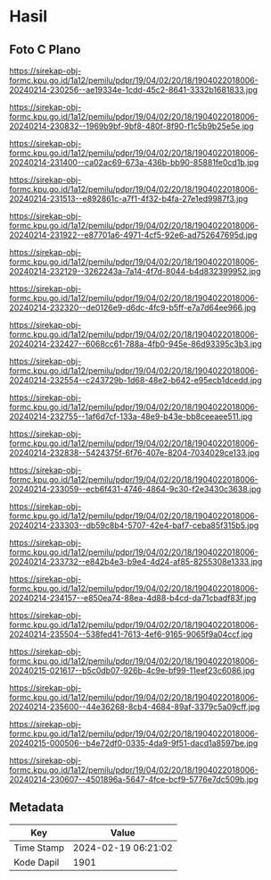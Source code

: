 # Hasil

## Foto C Plano

https://sirekap-obj-formc.kpu.go.id/1a12/pemilu/pdpr/19/04/02/20/18/1904022018006-20240214-230256--ae19334e-1cdd-45c2-8641-3332b1681833.jpg

https://sirekap-obj-formc.kpu.go.id/1a12/pemilu/pdpr/19/04/02/20/18/1904022018006-20240214-230832--1969b9bf-9bf8-480f-8f90-f1c5b9b25e5e.jpg

https://sirekap-obj-formc.kpu.go.id/1a12/pemilu/pdpr/19/04/02/20/18/1904022018006-20240214-231400--ca02ac69-673a-436b-bb90-85881fe0cd1b.jpg

https://sirekap-obj-formc.kpu.go.id/1a12/pemilu/pdpr/19/04/02/20/18/1904022018006-20240214-231513--e892861c-a7f1-4f32-b4fa-27e1ed9987f3.jpg

https://sirekap-obj-formc.kpu.go.id/1a12/pemilu/pdpr/19/04/02/20/18/1904022018006-20240214-231922--e87701a6-4971-4cf5-92e6-ad752647695d.jpg

https://sirekap-obj-formc.kpu.go.id/1a12/pemilu/pdpr/19/04/02/20/18/1904022018006-20240214-232129--3262243a-7a14-4f7d-8044-b4d832399952.jpg

https://sirekap-obj-formc.kpu.go.id/1a12/pemilu/pdpr/19/04/02/20/18/1904022018006-20240214-232320--de0126e9-d6dc-4fc9-b5ff-e7a7d64ee966.jpg

https://sirekap-obj-formc.kpu.go.id/1a12/pemilu/pdpr/19/04/02/20/18/1904022018006-20240214-232427--6068cc61-788a-4fb0-945e-86d93395c3b3.jpg

https://sirekap-obj-formc.kpu.go.id/1a12/pemilu/pdpr/19/04/02/20/18/1904022018006-20240214-232554--c243729b-1d68-48e2-b642-e95ecb1dcedd.jpg

https://sirekap-obj-formc.kpu.go.id/1a12/pemilu/pdpr/19/04/02/20/18/1904022018006-20240214-232755--1af6d7cf-133a-48e9-b43e-bb8ceeaee511.jpg

https://sirekap-obj-formc.kpu.go.id/1a12/pemilu/pdpr/19/04/02/20/18/1904022018006-20240214-232838--5424375f-6f76-407e-8204-7034029ce133.jpg

https://sirekap-obj-formc.kpu.go.id/1a12/pemilu/pdpr/19/04/02/20/18/1904022018006-20240214-233059--ecb6f431-4746-4864-9c30-f2e3430c3638.jpg

https://sirekap-obj-formc.kpu.go.id/1a12/pemilu/pdpr/19/04/02/20/18/1904022018006-20240214-233303--db59c8b4-5707-42e4-baf7-ceba85f315b5.jpg

https://sirekap-obj-formc.kpu.go.id/1a12/pemilu/pdpr/19/04/02/20/18/1904022018006-20240214-233732--e842b4e3-b9e4-4d24-af85-8255308e1333.jpg

https://sirekap-obj-formc.kpu.go.id/1a12/pemilu/pdpr/19/04/02/20/18/1904022018006-20240214-234157--e850ea74-88ea-4d88-b4cd-da71cbadf83f.jpg

https://sirekap-obj-formc.kpu.go.id/1a12/pemilu/pdpr/19/04/02/20/18/1904022018006-20240214-235504--538fed41-7613-4ef6-9165-9065f9a04ccf.jpg

https://sirekap-obj-formc.kpu.go.id/1a12/pemilu/pdpr/19/04/02/20/18/1904022018006-20240215-021617--b5c0db07-926b-4c9e-bf99-11eef23c6086.jpg

https://sirekap-obj-formc.kpu.go.id/1a12/pemilu/pdpr/19/04/02/20/18/1904022018006-20240214-235600--44e36268-8cb4-4684-89af-3379c5a09cff.jpg

https://sirekap-obj-formc.kpu.go.id/1a12/pemilu/pdpr/19/04/02/20/18/1904022018006-20240215-000506--b4e72df0-0335-4da9-9f51-dacd1a8597be.jpg

https://sirekap-obj-formc.kpu.go.id/1a12/pemilu/pdpr/19/04/02/20/18/1904022018006-20240214-230607--4501896a-5647-4fce-bcf9-5776e7dc509b.jpg


## Metadata

| Key        | Value               |
| ---------- | ------------------- |
| Time Stamp | 2024-02-19 06:21:02 |
| Kode Dapil | 1901                |



